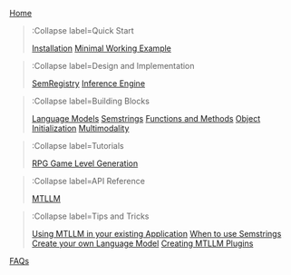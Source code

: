 [Home](/)

> :Collapse label=Quick Start
>
> [Installation](/docs/quickstart/installation)
> [Minimal Working Example](/docs/quickstart/minimal-working-example)

> :Collapse label=Design and Implementation
>
> [SemRegistry](/docs/design-impl/sem_registry)
> [Inference Engine](/docs/design-impl/inference_engine)


> :Collapse label=Building Blocks
>
> [Language Models](/docs/building-blocks/language_models)
> [Semstrings](/docs/building-blocks/semstrings)
> [Functions and Methods](/docs/building-blocks/functions_methods)
> [Object Initialization](/docs/building-blocks/object_init)
> [Multimodality](/docs/building-blocks/multimodality)

> :Collapse label=Tutorials
>
> [RPG Game Level Generation](/docs/tutorials/rpg_game)

> :Collapse label=API Reference
>
> [MTLLM](/docs/api/mtllm)


> :Collapse label=Tips and Tricks
>
> [Using MTLLM in your existing Application](/docs/tips-n-tricks/existing_application)
> [When to use Semstrings](/docs/tips-n-tricks/when_to_use_semstrings)
> [Create your own Language Model](/docs/tips-n-tricks/create_own_lm)
> [Creating MTLLM Plugins](/docs/tips-n-tricks/creating-mtllm-plugins)

[FAQs](/docs/faqs)